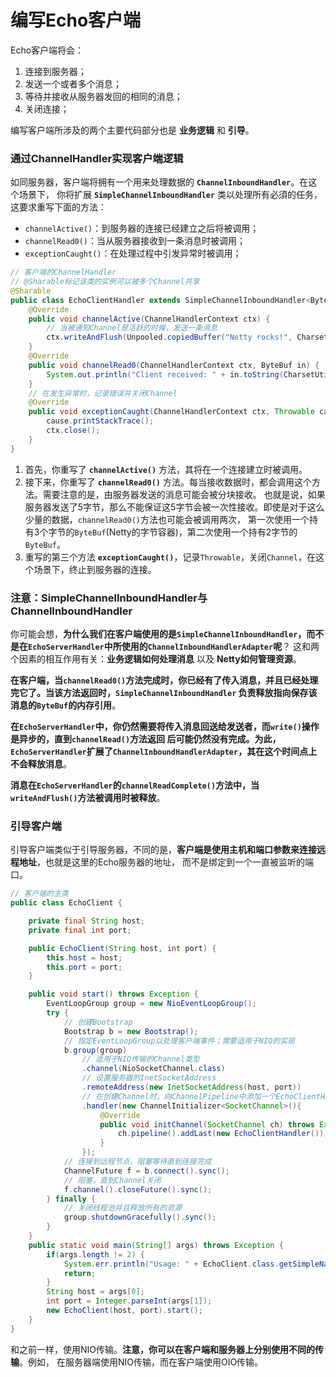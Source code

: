 编写Echo客户端
===============================================================
Echo客户端将会：
1. 连接到服务器；
2. 发送一个或者多个消息；
3. 等待并接收从服务器发回的相同的消息；
4. 关闭连接；

编写客户端所涉及的两个主要代码部分也是 **业务逻辑** 和 **引导**。

### 通过ChannelHandler实现客户端逻辑
如同服务器，客户端将拥有一个用来处理数据的 **`ChannelInboundHandler`**。在这个场景下，
你将扩展 **`SimpleChannelInboundHandler`** 类以处理所有必須的任务，这要求重写下面的方法：
+ `channelActive()`：到服务器的连接已经建立之后将被调用；
+ `channelRead0()`：当从服务器接收到一条消息时被调用；
+ `exceptionCaught()`：在处理过程中引发异常时被调用；

```java
// 客户端的ChannelHandler
// @Sharable标记该类的实例可以被多个Channel共享
@Sharable
public class EchoClientHandler extends SimpleChannelInboundHandler<ByteBuf> {
    @Override
    public void channelActive(ChannelHandlerContext ctx) {
        // 当被通知Channel是活跃的时候，发送一条消息
        ctx.writeAndFlush(Unpooled.copiedBuffer("Netty rocks!", CharsetUtil.UTF_8));
    }
    @Override
    public void channelRead0(ChannelHandlerContext ctx, ByteBuf in) {
        System.out.println("Client received: " + in.toString(CharsetUtil.UTF_8));
    }
    // 在发生异常时，记录错误并关闭Channel 
    @Override
    public void exceptionCaught(ChannelHandlerContext ctx, Throwable cause) {
        cause.printStackTrace();
        ctx.close();
    }
}
```
1. 首先，你重写了 **`channelActive()`** 方法，其将在一个连接建立时被调用。
2. 接下来，你重写了 **`channelRead0()`** 方法。每当接收数据时，都会调用这个方法。需要注意的是，由服务器发送的消息可能会被分块接收。
也就是说，如果服务器发送了5字节，那么不能保证这5字节会被一次性接收。即使是对于这么少量的数据，`channelRead0()`方法也可能会被调用两次，
第一次使用一个持有3个字节的`ByteBuf`(Netty的字节容器)，第二次使用一个持有2字节的`ByteBuf`。
3. 重写的第三个方法 **`exceptionCaught()`**，记录`Throwable`，关闭`Channel`，在这个场景下，终止到服务器的连接。

### 注意：SimpleChannelInboundHandler与ChannelInboundHandler
你可能会想，**为什么我们在客户端使用的是`SimpleChannelInboundHandler`，而不是在`EchoServerHandler`中所使用的`ChannelInboundHandlerAdapter`呢**？
这和两个因素的相互作用有关：**业务逻辑如何处理消息** 以及 **Netty如何管理资源**。

**在客户端，当`channelRead0()`方法完成时，你已经有了传入消息，并且已经处理完它了。当该方法返回时，`SimpleChannelInboundHandler`
负责释放指向保存该消息的`ByteBuf`的内存引用**。

**在`EchoServerHandler`中，你仍然需要将传入消息回送给发送者，而`write()`操作是异步的，直到`channelRead()`方法返回
后可能仍然没有完成。为此，`EchoServerHandler`扩展了`ChannelInboundHandlerAdapter`，其在这个时间点上不会释放消息**。

**消息在`EchoServerHandler`的`channelReadComplete()`方法中，当`writeAndFlush()`方法被调用时被释放**。

### 引导客户端
引导客户端类似于引导服务器，不同的是，**客户端是使用主机和端口参数来连接远程地址**，也就是这里的Echo服务器的地址，
而不是绑定到一个一直被监听的端口。
```java
// 客户端的主类
public class EchoClient {

    private final String host;
    private final int port;

    public EchoClient(String host, int port) {
        this.host = host;
        this.port = port;
    }

    public void start() throws Exception {
        EventLoopGroup group = new NioEventLoopGroup();
        try {
            // 创建Bootstrap
            Bootstrap b = new Bootstrap();
            // 指定EventLoopGroup以处理客户端事件；需要适用于NIO的实现
            b.group(group)
                // 适用于NIO传输的Channel类型
                .channel(NioSocketChannel.class)
                // 设置服务器的InetSocketAddress
                .remoteAddress(new InetSocketAddress(host, port))
                // 在创建Channel时，向ChannelPipeline中添加一个EchoClientHandler实例
                .handler(new ChannelInitializer<SocketChannel>(){
                    @Override
                    public void initChannel(SocketChannel ch) throws Exception {
                        ch.pipeline().addLast(new EchoClientHandler());
                    }
                });
            // 连接到远程节点，阻塞等待直到连接完成
            ChannelFuture f = b.connect().sync();
            // 阻塞，直到Channel关闭
            f.channel().closeFuture().sync();
        } finally {
            // 关闭线程池并且释放所有的资源
            group.shutdownGracefully().sync();
        }
    }
    public static void main(String[] args) throws Exception {
        if(args.length != 2) {
            System.err.println("Usage: " + EchoClient.class.getSimpleName() + " <host> <port>");
            return;
        }
        String host = args[0];
        int port = Integer.parseInt(args[1]);
        new EchoClient(host, port).start();
    }
}
```
和之前一样，使用NIO传输。**注意，你可以在客户端和服务器上分别使用不同的传输**。例如，
在服务器端使用NIO传输，而在客户端使用OIO传输。



